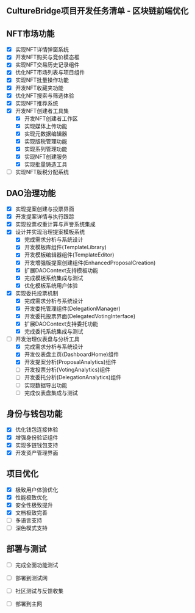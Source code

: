 ## CultureBridge项目开发任务清单 - 区块链前端优化

## NFT市场功能
- [x] 实现NFT详情弹窗系统
- [x] 开发NFT购买与竞价模态框
- [x] 实现NFT交易历史记录组件
- [x] 优化NFT市场列表与项目组件
- [x] 实现NFT批量操作功能
- [x] 开发NFT收藏夹功能
- [x] 优化NFT搜索与筛选体验
- [x] 实现NFT推荐系统
- [x] 开发NFT创建者工具集
  - [x] 开发NFT创建者工作区
  - [x] 实现媒体上传功能
  - [x] 实现元数据编辑器
  - [x] 实现版税管理功能
  - [x] 实现系列管理功能
  - [x] 实现NFT创建服务
  - [x] 实现批量铸造工具
- [ ] 实现NFT版税分配系统

## DAO治理功能
- [x] 实现提案创建与投票界面
- [x] 开发提案详情与执行跟踪
- [x] 实现投票权重计算与声誉系统集成
- [x] 设计并实现治理提案模板系统
  - [x] 完成需求分析与系统设计
  - [x] 开发模板库组件(TemplateLibrary)
  - [x] 开发模板编辑器组件(TemplateEditor)
  - [x] 开发增强版提案创建组件(EnhancedProposalCreation)
  - [x] 扩展DAOContext支持模板功能
  - [x] 完成模板系统集成与测试
  - [x] 优化模板系统用户体验
- [x] 实现委托投票机制
  - [x] 完成需求分析与系统设计
  - [x] 开发委托管理组件(DelegationManager)
  - [x] 开发委托投票界面(DelegatedVotingInterface)
  - [x] 扩展DAOContext支持委托功能
  - [x] 完成委托系统集成与测试
- [ ] 开发治理仪表盘与分析工具
  - [x] 完成需求分析与系统设计
  - [x] 开发仪表盘主页(DashboardHome)组件
  - [x] 开发提案分析(ProposalAnalytics)组件
  - [ ] 开发投票分析(VotingAnalytics)组件
  - [ ] 开发委托分析(DelegationAnalytics)组件
  - [ ] 实现数据导出功能
  - [ ] 完成仪表盘集成与测试

## 身份与钱包功能
- [x] 优化钱包连接体验
- [x] 增强身份验证组件
- [x] 实现多链钱包支持
- [x] 开发资产管理界面

## 项目优化
- [x] 极致用户体验优化
- [x] 性能极致优化
- [x] 安全性极致提升
- [x] 文档极致完善
- [ ] 多语言支持
- [ ] 深色模式支持

## 部署与测试
- [ ] 完成全面功能测试
- [ ] 部署到测试网
- [ ] 社区测试与反馈收集
- [ ] 部署到主网


